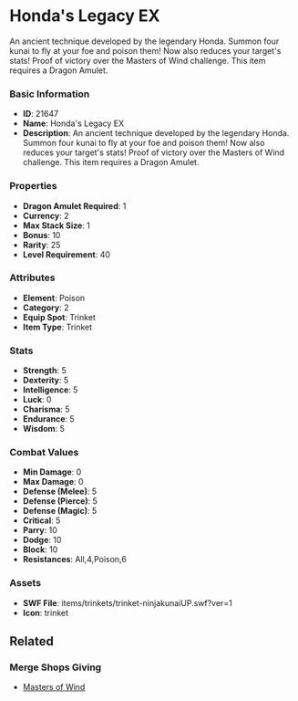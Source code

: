 # Honda's Legacy EX

An ancient technique developed by the legendary Honda. Summon four kunai to fly at your foe and poison them! Now also reduces your target's stats! Proof of victory over the Masters of Wind challenge. This item requires a Dragon Amulet.

### Basic Information

- **ID**: 21647
- **Name**: Honda&#039;s Legacy EX
- **Description**: An ancient technique developed by the legendary Honda. Summon four kunai to fly at your foe and poison them! Now also reduces your target&#039;s stats! Proof of victory over the Masters of Wind challenge. This item requires a Dragon Amulet.

### Properties

- **Dragon Amulet Required**: 1
- **Currency**: 2
- **Max Stack Size**: 1
- **Bonus**: 10
- **Rarity**: 25
- **Level Requirement**: 40

### Attributes

- **Element**: Poison
- **Category**: 2
- **Equip Spot**: Trinket
- **Item Type**: Trinket

### Stats

- **Strength**: 5
- **Dexterity**: 5
- **Intelligence**: 5
- **Luck**: 0
- **Charisma**: 5
- **Endurance**: 5
- **Wisdom**: 5

### Combat Values

- **Min Damage**: 0
- **Max Damage**: 0
- **Defense (Melee)**: 5
- **Defense (Pierce)**: 5
- **Defense (Magic)**: 5
- **Critical**: 5
- **Parry**: 10
- **Dodge**: 10
- **Block**: 10
- **Resistances**: All,4,Poison,6

### Assets

- **SWF File**: items/trinkets/trinket-ninjakunaiUP.swf?ver=1
- **Icon**: trinket

## Related

### Merge Shops Giving

- [Masters of Wind](../merge-shops/396-masters-of-wind.md)

